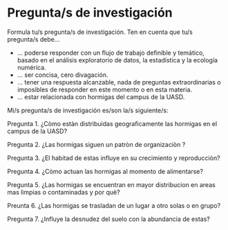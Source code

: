 # Pregunta/s de investigación

Formula tu/s pregunta/s de investigación. Ten en cuenta que tu/s pregunta/s debe...

* ... poderse responder con un flujo de trabajo definible y temático, basado en el análisis exploratorio de datos, la estadística y la ecología numérica.
* ... ser concisa, cero divagación.
* ... tener una respuesta alcanzable, nada de preguntas extraordinarias o imposibles de responder en este momento o en esta materia.
* ... estar relacionada con hormigas del campus de la UASD.

Mi/s pregunta/s de investigación es/son la/s siguiente/s:


Pregunta 1. ¿Còmo estàn distribuidas geograficamente las hormigas en el campus de la UASD?

Pregunta 2. ¿Las hormigas siguen un patròn de organizaciòn ?

Pregunta 3. ¿El habitad de estas influye en su crecimiento y reproducciòn?

Pregunta 4. ¿Còmo actuan las hormigas al momento de alimentarse?

Pregunta 5. ¿Las hormigas se encuentran en mayor distribucion en areas mas limpias o contaminadas y  por què?

Preunta  6. ¿Las hormigas se trasladan de un lugar a otro solas o en grupo?

Pregunta 7. ¿Influye la desnudez del suelo con la abundancia de estas?


